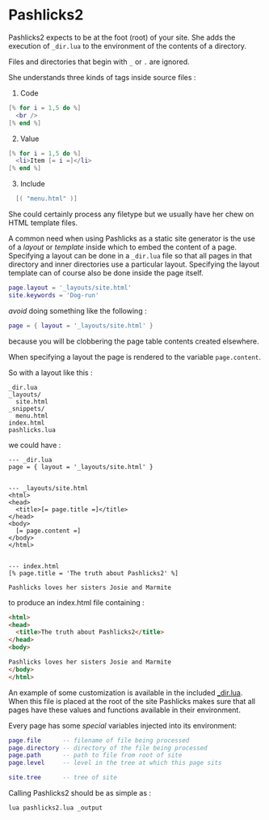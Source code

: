 Pashlicks2
=========

Pashlicks2 expects to be at the foot (root) of your site. She adds
the execution of `_dir.lua` to the environment of the contents of
a directory.

Files and directories that begin with `_` or `.` are ignored.

She understands three kinds of tags inside source files :

1. Code
``` lua
[% for i = 1,5 do %]
  <br />
[% end %]
```

2. Value
``` lua
[% for i = 1,5 do %]
  <li>Item [= i =]</li>
[% end %]
```

3. Include
``` lua
  [( "menu.html" )]
```

She could certainly process any filetype but we usually have her
chew on HTML template files.

A common need when using Pashlicks as a static site generator
is the use of a _layout_ or _template_ inside which to embed the
content of a page. Specifying a layout can be done in a `_dir.lua`
file so that all pages in that directory and inner directories use
a particular layout. Specifying the layout template can of course
also be done inside the page itself.

```lua
page.layout = '_layouts/site.html'
site.keywords = 'Dog-run'
```
*avoid* doing something like the following :
```lua
page = { layout = '_layouts/site.html' }
```
because you will be clobbering the page table contents created elsewhere.

When specifying a layout the page is rendered to the variable `page.content`.

So with a layout like this :

```
_dir.lua
_layouts/
  site.html
_snippets/
  menu.html
index.html
pashlicks.lua
```

we could have :
```
--- _dir.lua
page = { layout = '_layouts/site.html' }


--- _layouts/site.html
<html>
<head>
  <title>[= page.title =]</title>
</head>
<body>
  [= page.content =]
</body>
</html>


--- index.html
[% page.title = 'The truth about Pashlicks2' %]

Pashlicks loves her sisters Josie and Marmite
```

to produce an index.html file containing :
```html
<html>
<head>
  <title>The truth about Pashlicks2</title>
</head>
<body>

Pashlicks loves her sisters Josie and Marmite
</body>
</html>

```

An example of some customization is available in the included
[_dir.lua](https://github.com/cdrubin/pashlicks2/blob/master/_dir.lua).
When this file is placed at the root of the site Pashlicks makes sure that
all pages have these values and functions available in their environment.

Every page has some *special* variables injected into its environment:

```lua
page.file      -- filename of file being processed
page.directory -- directory of the file being processed
page.path      -- path to file from root of site
page.level     -- level in the tree at which this page sits

site.tree      -- tree of site
```

Calling Pashlicks2 should be as simple as :

```bash
lua pashlicks2.lua _output
```
